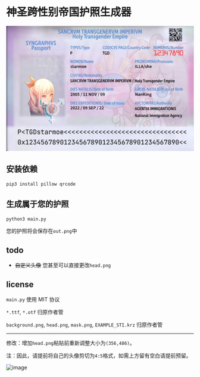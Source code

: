# 神圣跨性别帝国护照生成器

![img](example.png)


## 安装依赖
```bash
pip3 install pillow qrcode
```

## 生成属于您的护照
```bash
python3 main.py
```

您的护照将会保存在`out.png`中

## todo
+ ~~自定义头像~~ 您甚至可以直接更改`head.png`

## license
`main.py` 使用 MIT 协议

`*.ttf`, `*.otf` 归原作者管

`background.png`, `head.png`, `mask.png`, `EXAMPLE_STI.krz` 归原作者管

---

修改：增加`head.png`粘贴前重新调整大小为`(356,486)`。

注：因此，请提前将自己的头像剪切为`4:5`格式，如需上方留有空白请提前预留。

![image](https://user-images.githubusercontent.com/96931510/191689366-ff74e9d0-d097-4eac-a535-7877eb1f93dd.png)
